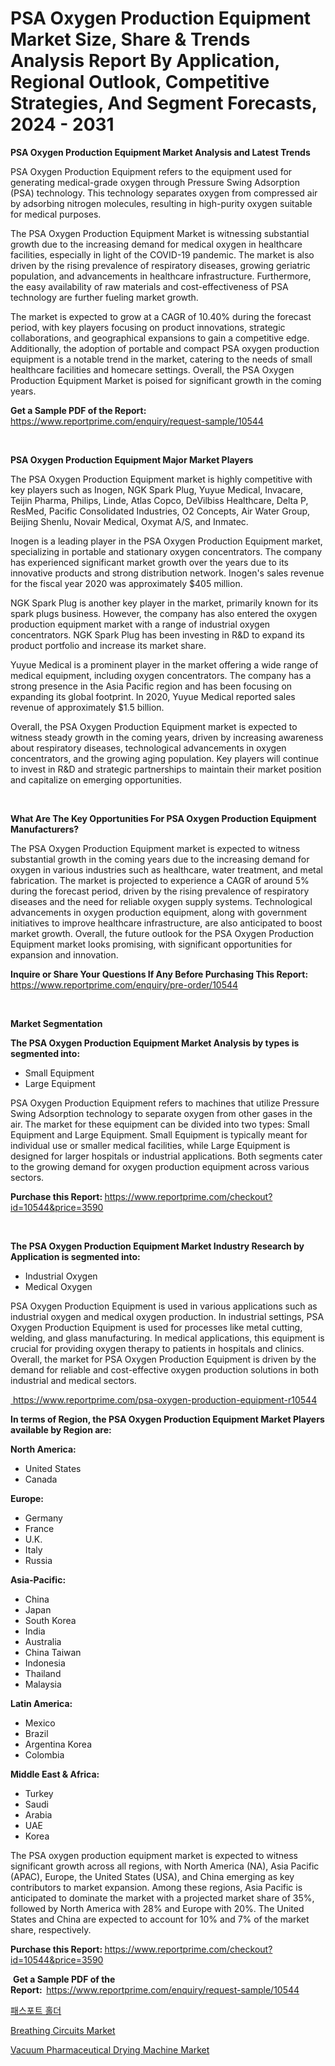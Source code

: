 <p><h1>PSA Oxygen Production Equipment Market Size, Share & Trends Analysis Report By Application, Regional Outlook, Competitive Strategies, And Segment Forecasts, 2024 - 2031</h1></p><p><strong>PSA Oxygen Production Equipment Market Analysis and Latest Trends</strong></p>
<p><p>PSA Oxygen Production Equipment refers to the equipment used for generating medical-grade oxygen through Pressure Swing Adsorption (PSA) technology. This technology separates oxygen from compressed air by adsorbing nitrogen molecules, resulting in high-purity oxygen suitable for medical purposes.</p><p>The PSA Oxygen Production Equipment Market is witnessing substantial growth due to the increasing demand for medical oxygen in healthcare facilities, especially in light of the COVID-19 pandemic. The market is also driven by the rising prevalence of respiratory diseases, growing geriatric population, and advancements in healthcare infrastructure. Furthermore, the easy availability of raw materials and cost-effectiveness of PSA technology are further fueling market growth.</p><p>The market is expected to grow at a CAGR of 10.40% during the forecast period, with key players focusing on product innovations, strategic collaborations, and geographical expansions to gain a competitive edge. Additionally, the adoption of portable and compact PSA oxygen production equipment is a notable trend in the market, catering to the needs of small healthcare facilities and homecare settings. Overall, the PSA Oxygen Production Equipment Market is poised for significant growth in the coming years.</p></p>
<p><strong>Get a Sample PDF of the Report:&nbsp;</strong> <a href="https://www.reportprime.com/enquiry/request-sample/10544">https://www.reportprime.com/enquiry/request-sample/10544</a></p>
<p>&nbsp;</p>
<p><strong>PSA Oxygen Production Equipment Major Market Players</strong></p>
<p><p>The PSA Oxygen Production Equipment market is highly competitive with key players such as Inogen, NGK Spark Plug, Yuyue Medical, Invacare, Teijin Pharma, Philips, Linde, Atlas Copco, DeVilbiss Healthcare, Delta P, ResMed, Pacific Consolidated Industries, O2 Concepts, Air Water Group, Beijing Shenlu, Novair Medical, Oxymat A/S, and Inmatec. </p><p>Inogen is a leading player in the PSA Oxygen Production Equipment market, specializing in portable and stationary oxygen concentrators. The company has experienced significant market growth over the years due to its innovative products and strong distribution network. Inogen's sales revenue for the fiscal year 2020 was approximately $405 million.</p><p>NGK Spark Plug is another key player in the market, primarily known for its spark plugs business. However, the company has also entered the oxygen production equipment market with a range of industrial oxygen concentrators. NGK Spark Plug has been investing in R&D to expand its product portfolio and increase its market share.</p><p>Yuyue Medical is a prominent player in the market offering a wide range of medical equipment, including oxygen concentrators. The company has a strong presence in the Asia Pacific region and has been focusing on expanding its global footprint. In 2020, Yuyue Medical reported sales revenue of approximately $1.5 billion.</p><p>Overall, the PSA Oxygen Production Equipment market is expected to witness steady growth in the coming years, driven by increasing awareness about respiratory diseases, technological advancements in oxygen concentrators, and the growing aging population. Key players will continue to invest in R&D and strategic partnerships to maintain their market position and capitalize on emerging opportunities.</p></p>
<p>&nbsp;</p>
<p><strong>What Are The Key Opportunities For PSA Oxygen Production Equipment Manufacturers?</strong></p>
<p><p>The PSA Oxygen Production Equipment market is expected to witness substantial growth in the coming years due to the increasing demand for oxygen in various industries such as healthcare, water treatment, and metal fabrication. The market is projected to experience a CAGR of around 5% during the forecast period, driven by the rising prevalence of respiratory diseases and the need for reliable oxygen supply systems. Technological advancements in oxygen production equipment, along with government initiatives to improve healthcare infrastructure, are also anticipated to boost market growth. Overall, the future outlook for the PSA Oxygen Production Equipment market looks promising, with significant opportunities for expansion and innovation.</p></p>
<p><strong>Inquire or Share Your Questions If Any Before Purchasing This Report:</strong> <a href="https://www.reportprime.com/enquiry/pre-order/10544">https://www.reportprime.com/enquiry/pre-order/10544</a></p>
<p>&nbsp;</p>
<p><strong>Market Segmentation</strong></p>
<p><strong>The PSA Oxygen Production Equipment Market Analysis by types is segmented into:</strong></p>
<p><ul><li>Small Equipment</li><li>Large Equipment</li></ul></p>
<p><p>PSA Oxygen Production Equipment refers to machines that utilize Pressure Swing Adsorption technology to separate oxygen from other gases in the air. The market for these equipment can be divided into two types: Small Equipment and Large Equipment. Small Equipment is typically meant for individual use or smaller medical facilities, while Large Equipment is designed for larger hospitals or industrial applications. Both segments cater to the growing demand for oxygen production equipment across various sectors.</p></p>
<p><strong>Purchase this Report:&nbsp;</strong><a href="https://www.reportprime.com/checkout?id=10544&price=3590">https://www.reportprime.com/checkout?id=10544&price=3590</a></p>
<p>&nbsp;</p>
<p><strong>The PSA Oxygen Production Equipment Market Industry Research by Application is segmented into:</strong></p>
<p><ul><li>Industrial Oxygen</li><li>Medical Oxygen</li></ul></p>
<p><p>PSA Oxygen Production Equipment is used in various applications such as industrial oxygen and medical oxygen production. In industrial settings, PSA Oxygen Production Equipment is used for processes like metal cutting, welding, and glass manufacturing. In medical applications, this equipment is crucial for providing oxygen therapy to patients in hospitals and clinics. Overall, the market for PSA Oxygen Production Equipment is driven by the demand for reliable and cost-effective oxygen production solutions in both industrial and medical sectors.</p></p>
<p><a href="https://www.reportprime.com/psa-oxygen-production-equipment-r10544">&nbsp;https://www.reportprime.com/psa-oxygen-production-equipment-r10544</a></p>
<p><strong>In terms of Region, the PSA Oxygen Production Equipment Market Players available by Region are:</strong></p>
<p>
    <p> <strong> North America: </strong>
        <ul>
            <li>United States</li>
            <li>Canada</li>
        </ul>
        </p> 
    <p> <strong> Europe: </strong>
        <ul>
            <li>Germany</li>
            <li>France</li>
            <li>U.K.</li>
            <li>Italy</li>
            <li>Russia</li>
        </ul>
        </p> 
    <p> <strong> Asia-Pacific: </strong>
        <ul>
            <li>China</li>
            <li>Japan</li>
            <li>South Korea</li>
            <li>India</li>
            <li>Australia</li>
            <li>China Taiwan</li>
            <li>Indonesia</li>
            <li>Thailand</li>
            <li>Malaysia</li>
        </ul>
        </p> 
    <p> <strong> Latin America: </strong>
        <ul>
            <li>Mexico</li>
            <li>Brazil</li>
            <li>Argentina Korea</li>
            <li>Colombia</li>
        </ul>
        </p> 
    <p> <strong> Middle East & Africa: </strong>
        <ul>
            <li>Turkey</li>
            <li>Saudi</li>
            <li>Arabia</li>
            <li>UAE</li>
            <li>Korea</li>
        </ul>
    </p>
    </p>
<p><p>The PSA oxygen production equipment market is expected to witness significant growth across all regions, with North America (NA), Asia Pacific (APAC), Europe, the United States (USA), and China emerging as key contributors to market expansion. Among these regions, Asia Pacific is anticipated to dominate the market with a projected market share of 35%, followed by North America with 28% and Europe with 20%. The United States and China are expected to account for 10% and 7% of the market share, respectively.</p></p>
<p><strong>Purchase this Report: </strong><a href="https://www.reportprime.com/checkout?id=10544&price=3590">https://www.reportprime.com/checkout?id=10544&price=3590</a></p>
<p>&nbsp;<strong>Get a Sample PDF of the Report:&nbsp;&nbsp;</strong><a href="https://www.reportprime.com/enquiry/request-sample/10544">https://www.reportprime.com/enquiry/request-sample/10544</a></p>
<p><strong></strong></p>
<p><p><a href="https://github.com/royErdmtyan906778/Market-Research-Report-List-1/blob/main/477794121951.md">패스포트 홀더</a></p><p><a href="https://fearless-okapi-6c8.notion.site/Breathing-Circuits-Market-Size-CAGR-Trends-2024-2030-891d3993b3da4ffa916137dd52f6888a">Breathing Circuits Market</a></p><p><a href="https://github.com/kathiaseamanalvaradovlprc2h/Market-Research-Report-List-2/blob/main/vacuum-pharmaceutical-drying-machine-market.md">Vacuum Pharmaceutical Drying Machine Market</a></p></p>